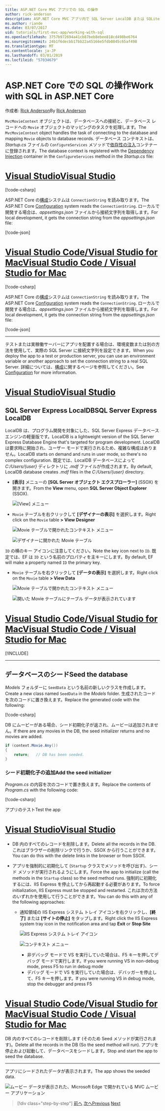```yaml
---
title: ASP.NET Core MVC アプリでの SQL の操作
author: rick-anderson
description: ASP.NET Core MVC アプリ内で SQL Server LocalDB または SQLite を使用する方法について説明します。
ms.author: riande
ms.date: 03/07/2017
uid: tutorials/first-mvc-app/working-with-sql
ms.openlocfilehash: 3757b972694a41cb87beb8ebee818cd498be6764
ms.sourcegitcommit: 24b1f6decbb17bb22a45166e5fdb0845c65af498
ms.translationtype: MT
ms.contentlocale: ja-JP
ms.lasthandoff: 03/01/2019
ms.locfileid: "57034679"
---
```

# <a name="work-with-sql-in-aspnet-core"></a><span data-ttu-id="b5472-103">ASP.NET Core での SQL の操作</span><span class="sxs-lookup"><span data-stu-id="b5472-103">Work with SQL in ASP.NET Core</span></span>

<span data-ttu-id="b5472-104">作成者: [Rick Anderson](https://twitter.com/RickAndMSFT)</span><span class="sxs-lookup"><span data-stu-id="b5472-104">By [Rick Anderson](https://twitter.com/RickAndMSFT)</span></span>

<span data-ttu-id="b5472-105">`MvcMovieContext` オブジェクトは、データベースへの接続と、データベース レコードへの `Movie` オブジェクトのマッピングのタスクを処理します。</span><span class="sxs-lookup"><span data-stu-id="b5472-105">The `MvcMovieContext` object handles the task of connecting to the database and mapping `Movie` objects to database records.</span></span> <span data-ttu-id="b5472-106">データベース コンテキストは、*Startup.cs* ファイルの `ConfigureServices` メソッドで[依存性の注入](xref:fundamentals/dependency-injection)コンテナーに登録されます。</span><span class="sxs-lookup"><span data-stu-id="b5472-106">The database context is registered with the [Dependency Injection](xref:fundamentals/dependency-injection) container in the `ConfigureServices` method in the *Startup.cs* file:</span></span>

<!-- VS -------------------------->
# <a name="visual-studiotabvisual-studio"></a>[<span data-ttu-id="b5472-107">Visual Studio</span><span class="sxs-lookup"><span data-stu-id="b5472-107">Visual Studio</span></span>](#tab/visual-studio)

[!code-csharp[](~/tutorials/first-mvc-app/start-mvc/sample/MvcMovie22/Startup.cs?name=snippet_ConfigureServices&highlight=13-99)]

<span data-ttu-id="b5472-108">ASP.NET Core の[構成](xref:fundamentals/configuration/index)システムは `ConnectionString` を読み取ります。</span><span class="sxs-lookup"><span data-stu-id="b5472-108">The ASP.NET Core [Configuration](xref:fundamentals/configuration/index) system reads the `ConnectionString`.</span></span> <span data-ttu-id="b5472-109">ローカルで開発する場合は、*appsettings.json* ファイルから接続文字列を取得します。</span><span class="sxs-lookup"><span data-stu-id="b5472-109">For local development, it gets the connection string from the *appsettings.json* file:</span></span>

[!code-json[](start-mvc/sample/MvcMovie/appsettings.json?highlight=2&range=8-10)]

<!-- Code -------------------------->
# <a name="visual-studio-code--visual-studio-for-mactabvisual-studio-codevisual-studio-mac"></a>[<span data-ttu-id="b5472-110">Visual Studio Code/Visual Studio for Mac</span><span class="sxs-lookup"><span data-stu-id="b5472-110">Visual Studio Code / Visual Studio for Mac</span></span>](#tab/visual-studio-code+visual-studio-mac)

[!code-csharp[](~/tutorials/first-mvc-app/start-mvc/sample/MvcMovie22/Startup.cs?name=snippet_UseSqlite&highlight=11-12)]

<span data-ttu-id="b5472-111">ASP.NET Core の[構成](xref:fundamentals/configuration/index)システムは `ConnectionString` を読み取ります。</span><span class="sxs-lookup"><span data-stu-id="b5472-111">The ASP.NET Core [Configuration](xref:fundamentals/configuration/index) system reads the `ConnectionString`.</span></span> <span data-ttu-id="b5472-112">ローカルで開発する場合は、*appsettings.json* ファイルから接続文字列を取得します。</span><span class="sxs-lookup"><span data-stu-id="b5472-112">For local development, it gets the connection string from the *appsettings.json* file:</span></span>

[!code-json[](~/tutorials/first-mvc-app/start-mvc/sample/MvcMovie22/appsettingsSQLite.json?highlight=2&range=8-10)]

---  
<!-- End of VS tabs -->

<span data-ttu-id="b5472-113">テストまたは実稼働サーバーにアプリを配置する場合は、環境変数または別の方法を使用して、実際の SQL Server に接続文字列を設定できます。</span><span class="sxs-lookup"><span data-stu-id="b5472-113">When you deploy the app to a test or production server, you can use an environment variable or another approach to set the connection string to a real SQL Server.</span></span> <span data-ttu-id="b5472-114">詳細については、[構成](xref:fundamentals/configuration/index)に関するページを参照してください。</span><span class="sxs-lookup"><span data-stu-id="b5472-114">See [Configuration](xref:fundamentals/configuration/index) for more information.</span></span>

<!-- VS -------------------------->
# <a name="visual-studiotabvisual-studio"></a>[<span data-ttu-id="b5472-115">Visual Studio</span><span class="sxs-lookup"><span data-stu-id="b5472-115">Visual Studio</span></span>](#tab/visual-studio)

## <a name="sql-server-express-localdb"></a><span data-ttu-id="b5472-116">SQL Server Express LocalDB</span><span class="sxs-lookup"><span data-stu-id="b5472-116">SQL Server Express LocalDB</span></span>

<span data-ttu-id="b5472-117">LocalDB は、プログラム開発を対象にした、SQL Server Express データベース エンジンの軽量版です。</span><span class="sxs-lookup"><span data-stu-id="b5472-117">LocalDB is a lightweight version of the SQL Server Express Database Engine that's targeted for program development.</span></span> <span data-ttu-id="b5472-118">LocalDB は要求時に開始され、ユーザー モードで実行されるため、複雑な構成はありません。</span><span class="sxs-lookup"><span data-stu-id="b5472-118">LocalDB starts on demand and runs in user mode, so there's no complex configuration.</span></span> <span data-ttu-id="b5472-119">既定では、LocalDB データベースによって *C:/Users/{user}* ディレクトリに *.mdf* ファイルが作成されます。</span><span class="sxs-lookup"><span data-stu-id="b5472-119">By default, LocalDB database creates *.mdf* files in the *C:/Users/{user}* directory.</span></span>

* <span data-ttu-id="b5472-120">**[表示]** メニューの **[SQL Server オブジェクト エクスプローラー]** (SSOX) を開きます。</span><span class="sxs-lookup"><span data-stu-id="b5472-120">From the **View** menu, open **SQL Server Object Explorer** (SSOX).</span></span>

  ![[View] メニュー](working-with-sql/_static/ssox.png)

* <span data-ttu-id="b5472-122">`Movie` テーブルを右クリックして **[デザイナーの表示]** を選択します。</span><span class="sxs-lookup"><span data-stu-id="b5472-122">Right click on the `Movie` table **> View Designer**</span></span>

  ![Movie テーブルで開かれたコンテキスト メニュー](working-with-sql/_static/design.png)

  ![デザイナーに開かれた Movie テーブル](working-with-sql/_static/dv.png)

<span data-ttu-id="b5472-125">`ID` の横のキー アイコンに注意してください。</span><span class="sxs-lookup"><span data-stu-id="b5472-125">Note the key icon next to `ID`.</span></span> <span data-ttu-id="b5472-126">既定では、EF は `ID` という名前のプロパティを主キーにします。</span><span class="sxs-lookup"><span data-stu-id="b5472-126">By default, EF will make a property named `ID` the primary key.</span></span>

* <span data-ttu-id="b5472-127">`Movie` テーブルを右クリックして **[データの表示]** を選択します。</span><span class="sxs-lookup"><span data-stu-id="b5472-127">Right click on the `Movie` table **> View Data**</span></span>

  ![Movie テーブルで開かれたコンテキスト メニュー](working-with-sql/_static/ssox2.png)

  ![開いた Movie テーブルにテーブル データが表示されています](working-with-sql/_static/vd22.png)

# <a name="visual-studio-code--visual-studio-for-mactabvisual-studio-codevisual-studio-mac"></a>[<span data-ttu-id="b5472-130">Visual Studio Code/Visual Studio for Mac</span><span class="sxs-lookup"><span data-stu-id="b5472-130">Visual Studio Code / Visual Studio for Mac</span></span>](#tab/visual-studio-code+visual-studio-mac)

[!INCLUDE[](~/includes/rp/sqlite.md)]

---  
<!-- End of VS tabs -->

## <a name="seed-the-database"></a><span data-ttu-id="b5472-131">データベースのシード</span><span class="sxs-lookup"><span data-stu-id="b5472-131">Seed the database</span></span>

<span data-ttu-id="b5472-132">*Models* フォルダーに `SeedData` という名前の新しいクラスを作成します。</span><span class="sxs-lookup"><span data-stu-id="b5472-132">Create a new class named `SeedData` in the *Models* folder.</span></span> <span data-ttu-id="b5472-133">生成されたコードを次のコードに置き換えます。</span><span class="sxs-lookup"><span data-stu-id="b5472-133">Replace the generated code with the following:</span></span>

[!code-csharp[](~/tutorials/first-mvc-app/start-mvc/sample/MvcMovie22/Models/SeedData.cs?name=snippet_1)]

<span data-ttu-id="b5472-134">DB にムービーがある場合、シード初期化子が返され、ムービーは追加されません。</span><span class="sxs-lookup"><span data-stu-id="b5472-134">If there are any movies in the DB, the seed initializer returns and no movies are added.</span></span>

```csharp
if (context.Movie.Any())
{
    return;   // DB has been seeded.
}
```

<a name="si"></a>
### <a name="add-the-seed-initializer"></a><span data-ttu-id="b5472-135">シード初期化子の追加</span><span class="sxs-lookup"><span data-stu-id="b5472-135">Add the seed initializer</span></span>

<span data-ttu-id="b5472-136">*Program.cs* の内容を次のコードで置き換えます。</span><span class="sxs-lookup"><span data-stu-id="b5472-136">Replace the contents of *Program.cs* with the following code:</span></span>

[!code-csharp[](~/tutorials/first-mvc-app/start-mvc/sample/MvcMovie22/Program.cs)]

<span data-ttu-id="b5472-137">アプリのテスト</span><span class="sxs-lookup"><span data-stu-id="b5472-137">Test the app</span></span>

<!-- VS -------------------------->
# <a name="visual-studiotabvisual-studio"></a>[<span data-ttu-id="b5472-138">Visual Studio</span><span class="sxs-lookup"><span data-stu-id="b5472-138">Visual Studio</span></span>](#tab/visual-studio)

* <span data-ttu-id="b5472-139">DB 内のすべてのレコードを削除します。</span><span class="sxs-lookup"><span data-stu-id="b5472-139">Delete all the records in the DB.</span></span> <span data-ttu-id="b5472-140">これはブラウザーの削除リンクで行うか、SSOX から行うことができます。</span><span class="sxs-lookup"><span data-stu-id="b5472-140">You can do this with the delete links in the browser or from SSOX.</span></span>
* <span data-ttu-id="b5472-141">アプリを強制的に初期化して (`Startup` クラスでメソッドを呼び出す)、シード メソッドが実行されるようにします。</span><span class="sxs-lookup"><span data-stu-id="b5472-141">Force the app to initialize (call the methods in the `Startup` class) so the seed method runs.</span></span> <span data-ttu-id="b5472-142">強制的に初期化するには、IIS Express を停止してから再起動する必要があります。</span><span class="sxs-lookup"><span data-stu-id="b5472-142">To force initialization, IIS Express must be stopped and restarted.</span></span> <span data-ttu-id="b5472-143">これは次の方法のいずれかを使用して行うことができます。</span><span class="sxs-lookup"><span data-stu-id="b5472-143">You can do this with any of the following approaches:</span></span>

  * <span data-ttu-id="b5472-144">通知領域の IIS Express システム トレイ アイコンを右クリックし、**[終了]** または **[サイトの停止]** をタップします。</span><span class="sxs-lookup"><span data-stu-id="b5472-144">Right click the IIS Express system tray icon in the notification area and tap **Exit** or **Stop Site**</span></span>

    ![IIS Express システム トレイ アイコン](working-with-sql/_static/iisExIcon.png)

    ![コンテキスト メニュー](working-with-sql/_static/stopIIS.png)

    * <span data-ttu-id="b5472-147">非デバッグ モードで VS を実行していた場合は、F5 キーを押してデバッグ モードで実行します。</span><span class="sxs-lookup"><span data-stu-id="b5472-147">If you were running VS in non-debug mode, press F5 to run in debug mode</span></span>
    * <span data-ttu-id="b5472-148">デバッグ モードで VS を実行していた場合は、デバッガーを停止して、F5 キーを押します。</span><span class="sxs-lookup"><span data-stu-id="b5472-148">If you were running VS in debug mode, stop the debugger and press F5</span></span>

<!-- Code -------------------------->
# <a name="visual-studio-code--visual-studio-for-mactabvisual-studio-codevisual-studio-mac"></a>[<span data-ttu-id="b5472-149">Visual Studio Code/Visual Studio for Mac</span><span class="sxs-lookup"><span data-stu-id="b5472-149">Visual Studio Code / Visual Studio for Mac</span></span>](#tab/visual-studio-code+visual-studio-mac)

<span data-ttu-id="b5472-150">DB 内のすべてのレコードを削除します (そのため Seed メソッドが実行されます)。</span><span class="sxs-lookup"><span data-stu-id="b5472-150">Delete all the records in the DB (So the seed method will run).</span></span> <span data-ttu-id="b5472-151">アプリを停止および起動して、データベースをシードします。</span><span class="sxs-lookup"><span data-stu-id="b5472-151">Stop and start the app to seed the database.</span></span>

---  
<!-- End of VS tabs -->

<span data-ttu-id="b5472-152">アプリにシードされたデータが表示されます。</span><span class="sxs-lookup"><span data-stu-id="b5472-152">The app shows the seeded data.</span></span>

![ムービー データが表示された、Microsoft Edge で開かれている MVC ムービー アプリケーション](working-with-sql/_static/m55.png)

> [!div class="step-by-step"]
> <span data-ttu-id="b5472-154">[前へ](adding-model.md)
> [次へ](controller-methods-views.md)</span><span class="sxs-lookup"><span data-stu-id="b5472-154">[Previous](adding-model.md)
[Next](controller-methods-views.md)</span></span>  
